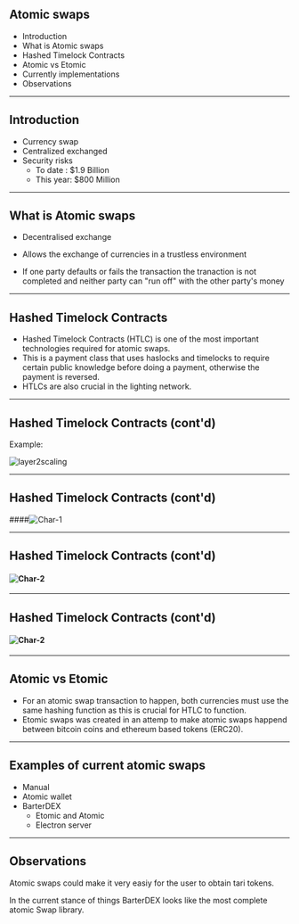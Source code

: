 ## Atomic swaps

- Introduction
- What is Atomic swaps
- Hashed Timelock Contracts
- Atomic vs Etomic
- Currently implementations
- Observations

---

## Introduction

- Currency swap
- Centralized exchanged
- Security risks
  - To date : $1.9 Billion 
  - This year: $800 Million

---

## What is Atomic swaps

- Decentralised exchange

- Allows the exchange of currencies in a trustless environment
- If one party defaults or fails the transaction the tranaction is not completed and neither party can "run off" with the other party's money

---

## Hashed Timelock Contracts

- Hashed Timelock Contracts (HTLC)  is one of the most important technologies required for atomic swaps. 
- This is a payment class that uses haslocks and timelocks to require certain public knowledge before doing a payment, otherwise the payment is reversed. 
- HTLCs are also crucial in the lighting network.

---

## Hashed Timelock Contracts (cont'd)

Example:

![layer2scaling](https://github.com/tari-labs/tari-university/tree/SW-atamicSwaps/AtomicSwaps/sources/Characters.png)

---

## Hashed Timelock Contracts (cont'd)

####![Char-1](https://github.com/tari-labs/tari-university/tree/SW-atamicSwaps/AtomicSwaps/sources/Char-1.png)

---

## Hashed Timelock Contracts (cont'd)

#### ![Char-2](https://github.com/tari-labs/tari-university/tree/SW-atamicSwaps/AtomicSwaps/sources/Char-2.png)


---

## Hashed Timelock Contracts (cont'd)

#### ![Char-2](https://github.com/tari-labs/tari-university/tree/SW-atamicSwaps/AtomicSwaps/sources/Char-3.png)

---

## Atomic vs Etomic

- For an atomic swap transaction to happen, both currencies must use the same hashing function as this is crucial for HTLC to function. 
- Etomic swaps was created in an attemp to make atomic swaps happend between bitcoin coins and ethereum based tokens (ERC20).

---

## Examples of current atomic swaps

- Manual
- Atomic wallet
- BarterDEX
  - Etomic and Atomic
  - Electron server

---

## Observations

Atomic swaps could make it very easiy for the user to obtain tari tokens. 

In the current stance of things BarterDEX looks like the most complete atomic Swap library. 
